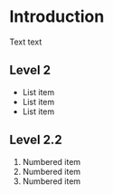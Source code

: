 # Introduction

Text text

## Level 2

- List item
- List item
- List item

## Level 2.2

1. Numbered item
2. Numbered item
3. Numbered item

